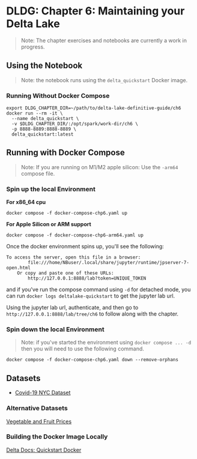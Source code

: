 # DLDG: Chapter 6: Maintaining your Delta Lake
> Note: The chapter exercises and notebooks are currently a work in progress.

## Using the Notebook
> Note: the notebook runs using the `delta_quickstart` Docker image.

### Running Without Docker Compose
~~~
export DLDG_CHAPTER_DIR=~/path/to/delta-lake-definitive-guide/ch6
docker run --rm -it \
  --name delta_quickstart \
  -v $DLDG_CHAPTER_DIR/:/opt/spark/work-dir/ch6 \
  -p 8888-8889:8888-8889 \
  delta_quickstart:latest
~~~

## Running with Docker Compose
> Note: If you are running on M1/M2 apple silicon: Use the `-arm64` compose file.

### Spin up the local Environment
**For x86_64 cpu**
~~~
docker compose -f docker-compose-chp6.yaml up
~~~

**For Apple Silicon or ARM support**
~~~
docker compose -f docker-compose-chp6-arm64.yaml up
~~~

Once the docker environment spins up, you'll see the following: 
~~~
To access the server, open this file in a browser:
        file:///home/NBuser/.local/share/jupyter/runtime/jpserver-7-open.html
    Or copy and paste one of these URLs:
        http://127.0.0.1:8888/lab?token=UNIQUE_TOKEN
~~~

and if you've run the compose command using `-d` for detached mode, you can run `docker logs deltalake-quickstart` to get the jupyter lab url.

Using the jupyter lab url, authenticate, and then go to `http://127.0.0.1:8888/lab/tree/ch6` to follow along with the chapter.

### Spin down the local Environment
> Note: if you've started the environment using `docker compose ... -d` then you will need to use the following command.
~~~
docker compose -f docker-compose-chp6.yaml down --remove-orphans
~~~



## Datasets
* [Covid-19 NYC Dataset](https://github.com/delta-io/delta-docs/tree/main/static/quickstart_docker/rs/data/COVID-19_NYT)

### Alternative Datasets
[Vegetable and Fruit Prices](https://www.kaggle.com/datasets/vislupus/vegetable-and-fruit-prices?resource=download)

### Building the Docker Image Locally
[Delta Docs: Quickstart Docker](https://github.com/delta-io/delta-docs/blob/main/static/quickstart_docker/README.md)